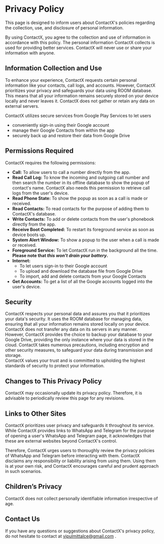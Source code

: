 # Privacy Policy

This page is designed to inform users about ContactX's policies regarding the collection, use, and disclosure of personal information.

By using ContactX, you agree to the collection and use of information in accordance with this policy. The personal information ContactX collects is used for providing better services. ContactX will never use or share your information with anyone.

## Information Collection and Use
To enhance your experience, ContactX requests certain personal information like your contacts, call logs, and accounts. However, ContactX prioritizes your privacy and safeguards your data using ROOM database. This means that all your information remains securely stored on your device locally and never leaves it. ContactX does not gather or retain any data on external servers.

ContactX utilizes secure services from Google Play Services to let users
- conveniently sign-in using their Google account
- manage their Google Contacts from within the app
- securely back up and restore their data from Google Drive

## Permissions Required
ContactX requires the following permissions:

- **Call:** To allow users to call a number directly from the app.
- **Read Call Log:** To know the incoming and outgoing call number and then search the number in its offline database to show the popup of contact's name. ContactX also needs this permission to retrieve call logs from the user's device.
- **Read Phone State:** To show the popup as soon as a call is made or received.
- **Read Contacts:** To read contacts for the purpose of adding them to ContactX's database.
- **Write Contacts:** To add or delete contacts from the user's phonebook directly from the app.
- **Receive Boot Completed:** To restart its foreground service as soon as device boots up.
- **System Alert Window:** To show a popup to the user when a call is made or received.
- **Foreground Service:** To let ContactX run in the background all the time. **Please note that _this won't drain your battery_.**
- **Internet:** 
    - To let users sign-in to their Google account
    - To upload and download the database file from Google Drive
    - To import, add and delete contacts from your Google Contacts
- **Get Accounts:** To get a list of all the Google accounts logged into the user's device.

## Security
ContactX respects your personal data and assures you that it prioritizes your data's security. It uses the ROOM database for managing data, ensuring that all your information remains stored locally on your device. ContactX does not transfer any data on its servers in any manner.\
However, ContactX provides the choice to backup your database to your Google Drive, providing the only instance where your data is stored in the cloud. ContactX takes numerous precautions, including encryption and other security measures, to safeguard your data during transmission and storage.\
ContactX values your trust and is committed to upholding the highest standards of security to protect your information.

## Changes to This Privacy Policy
ContactX may occasionally update its privacy policy. Therefore, it is advisable to periodically review this page for any revisions.

## Links to Other Sites
ContactX prioritizes user privacy and safeguards it throughout its service. While ContactX provides links to WhatsApp and Telegram for the purpose of opening a user's WhatsApp and Telegram page, it acknowledges that these are external websites beyond ContactX's control.

Therefore, ContactX urges users to thoroughly review the privacy policies of WhatsApp and Telegram before interacting with them. ContactX disclaims any responsibility or liability arising from using them. Using them is at your own risk, and ContactX encourages careful and prudent approach in such scenarios.

## Children’s Privacy
ContactX does not collect personally identifiable information irrespective of age.

## Contact Us

If you have any questions or suggestions about ContactX's privacy policy, do not hesitate to contact at vipulmittalce@gmail.com .
